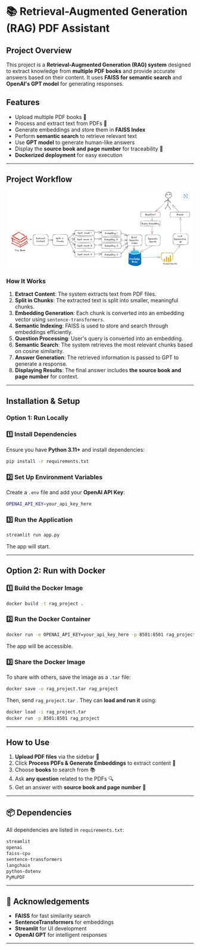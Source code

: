 # 📚 Retrieval-Augmented Generation (RAG) PDF Assistant

##  Project Overview
This project is a **Retrieval-Augmented Generation (RAG) system** designed to extract knowledge from **multiple PDF books** and provide accurate answers based on their content. It uses **FAISS for semantic search** and **OpenAI's GPT model** for generating responses.

##  Features
- Upload multiple PDF books 📂
- Process and extract text from PDFs 📄
- Generate embeddings and store them in **FAISS Index** 
- Perform **semantic search** to retrieve relevant text 
- Use **GPT model** to generate human-like answers 
- Display the **source book and page number** for traceability 📖
- **Dockerized deployment** for easy execution 

---
##  Project Workflow
![Project Workflow](diagram.jpg)

### **How It Works**
1. **Extract Content**: The system extracts text from PDF files.
2. **Split in Chunks**: The extracted text is split into smaller, meaningful chunks.
3. **Embedding Generation**: Each chunk is converted into an embedding vector using `sentence-transformers`.
4. **Semantic Indexing**: FAISS is used to store and search through embeddings efficiently.
5. **Question Processing**: User's query is converted into an embedding.
6. **Semantic Search**: The system retrieves the most relevant chunks based on cosine similarity.
7. **Answer Generation**: The retrieved information is passed to GPT to generate a response.
8. **Displaying Results**: The final answer includes **the source book and page number** for context.

---
##  Installation & Setup
### **Option 1: Run Locally**

### **1️⃣ Install Dependencies**
Ensure you have **Python 3.11+** and install dependencies:
```bash
pip install -r requirements.txt
```

### **2️⃣ Set Up Environment Variables**
Create a `.env` file and add your **OpenAI API Key**:
```bash
OPENAI_API_KEY=your_api_key_here
```

### **3️⃣ Run the Application**
```bash
streamlit run app.py
```
The app will start.

---
##  Option 2: Run with Docker

### **1️⃣ Build the Docker Image**
```bash
docker build -t rag_project .
```

### **2️⃣ Run the Docker Container**
```bash
docker run -e OPENAI_API_KEY=your_api_key_here -p 8501:8501 rag_project
```
The app will be accessible.

### **3️⃣ Share the Docker Image**
To share with others, save the image as a `.tar` file:
```bash
docker save -o rag_project.tar rag_project
```
Then, send `rag_project.tar` . They can **load and run it** using:
```bash
docker load -i rag_project.tar
docker run -p 8501:8501 rag_project
```

---
##  How to Use
1. **Upload PDF files** via the sidebar 📂
2. Click **Process PDFs & Generate Embeddings** to extract content 🔄
3. Choose **books** to search from 📚
4. Ask **any question** related to the PDFs 🔍
5. Get an answer with **source book and page number** 🎯

---
## 📦 Dependencies
All dependencies are listed in `requirements.txt`:
```
streamlit
openai
faiss-cpu
sentence-transformers
langchain
python-dotenv
PyMuPDF
```

---
## 🤖 Acknowledgements
- **FAISS** for fast similarity search
- **SentenceTransformers** for embeddings
- **Streamlit** for UI development
- **OpenAI GPT** for intelligent responses

---


